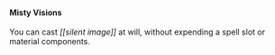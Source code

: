 #### Misty Visions

You can cast *[[silent image]]* at will, without expending a spell slot or material components.

